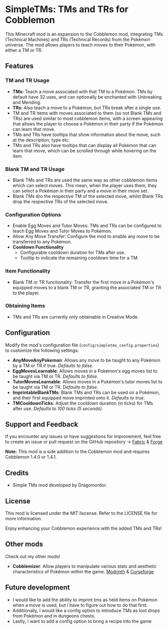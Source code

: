 # SimpleTMs: TMs and TRs for Cobblemon

This Minecraft mod is an expansion to the Cobblemon mod, integrating TMs (Technical Machines) and TRs (Technical Records) from the Pokémon universe. The mod allows players to teach moves to their Pokémon, with either a TM or TR.

## Features

### TM and TR Usage
- **TMs:** Teach a move associated with that TM to a Pokémon. TMs by default have 32 uses, and can optionally be enchanted with Unbreaking and Mending.
- **TRs:** Also teach a move to a Pokémon, but TRs break after a single use.
- TM and TR items with moves associated to them (so not Blank TMs and TRs) are used similar to most cobblemon items, with a screen appearing that allows the player to choose a Pokémon in their party if the Pokémon can learn that move.
- TMs and TRs have tooltips that show information about the move, such at the description, type etc.
- TMs and TRs also have tooltips that can display all Pokémon that can learn that move, which can be scrolled through while hovering on the item. 

### Blank TM and TR Usage
- Blank TMs and TRs are used the same way as other cobblemon items which can select moves. This mean, when the player uses them, they can select a Pokémon in their party and a move in their move set. 
- Blank TMs dro the respective TM of the selected move, whilst Blank TRs drop the respective TRs of the selected move.

### Configuration Options
- Enable Egg Moves and Tutor Moves: TMs and TRs can be configured to teach Egg Moves and Tutor Moves to Pokémon.
- Allow Any Move Transfer: Configure the mod to enable any move to be transferred to any Pokémon.
- **Cooldown Functionality**
  - Configurable cooldown duration for TMs after use.
  - Tooltip to indicate the remaining cooldown time for a TM.

### Item Functionality
- Blank TM or TR functionality: Transfer the first move in a Pokémon's equipped moves to a blank TM or TR, granting the associated TM or TR to the player.

### Obtaining Items
- TMs and TRs are currently only obtainable in Creative Mode.

## Configuration

Modify the mod's configuration file (`config/simpletms_config.properties`) to customize the following settings:

- **AnyMoveAnyPokemon**: Allows any move to be taught to any Pokémon by a TM or TR if true. *Defaults to false.*
- **EggMovesLearnable**: Allows moves in a Pokémon's egg moves list to be taught via TM or TR. *Defaults to false.*
- **TutorMovesLearnable**: Allows moves in a Pokémon's tutor moves list to be taught via TM or TR. *Defaults to false.*
- **ImprintableBlankTMs**: Blank TMs and TRs can be used on a Pokémon, and their first equipped move imprinted onto it. *Defaults to true.*
- **TMCooldownTicks**: Adjust the cooldown duration (in ticks) for TMs after use. *Defaults to 100 ticks (5 seconds).*

## Support and Feedback

If you encounter any issues or have suggestions for improvement, feel free to create an issue or pull request on the GitHub repository -> [Fabric](https://github.com/Dragomordor/SimpleTMsFabric) & [Forge](https://github.com/Dragomordor/SimpleTMsForge)

**Note:** This mod is a side addition to the Cobblemon mod and requires Cobblemon 1.4.0 or 1.4.1.

## Credits

- Simple TMs mod developed by Dragomordor.

## License

This mod is licensed under the MIT liscense. Refer to the LICENSE file for more information.

Enjoy enhancing your Cobblemon experience with the added TMs and TRs!

## Other mods
Check out my other mods!
- **Cobblemizer**: Allow players to manipulate various stats and aesthetic characteristics of Pokémon within the game. [Modrinth](https://modrinth.com/mod/cobblemizer) & [Curseforge](https://www.curseforge.com/minecraft/mc-mods/cobblemizer)

## Future development

- I would like to add the ability to imprint tms as held items on Pokémon when a move is used, but I have to figure out how to do that first.
- Additionally, I would like a config option to introduce TMs as loot drops from Pokémon and in dungeons chests. 
- Lastly, I want to add a config option to bring a recipe into the game

